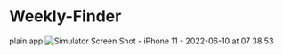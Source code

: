 # Weekly-Finder
plain app 
![Simulator Screen Shot - iPhone 11 - 2022-06-10 at 07 38 53](https://user-images.githubusercontent.com/93772160/173136842-6df391f8-5eb8-4c37-ac6f-01251c59f545.png)

